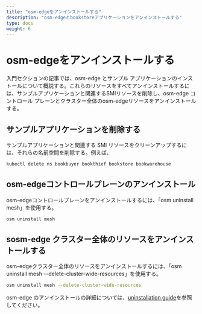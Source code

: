 ```yaml
---
title: "osm-edgeをアンインストールする"
description: "osm-edgeとbookstoreアプリケーションをアンインストールする"
type: docs
weight: 6
---
```


# osm-edgeをアンインストールする
入門セクションの記事では、osm-edge とサンプル アプリケーションのインストールについて概説する。これらのリソースをすべてアンインストールするには、サンプルアプリケーションと関連するSMIリソースを削除し、osm-edge コントロール プレーンとクラスター全体のosm-edgeリソースをアンインストールする。

## サンプルアプリケーションを削除する

サンプルアプリケーションと関連する SMI リソースをクリーンアップするには、それらの名前空間を削除する。例えば、

```bash
kubectl delete ns bookbuyer bookthief bookstore bookwarehouse
```

## osm-edgeコントロールプレーンのアンインストール

osm-edgeコントロールプレーンをアンインストールするには、「osm uninstall mesh」を使用する。

```bash
osm uninstall mesh
```

## sosm-edge クラスター全体のリソースをアンインストールする

osm-edgeクラスター全体のリソースをアンインストールするには、「osm uninstall mesh --delete-cluster-wide-resources」を使用する。

```bash
osm uninstall mesh --delete-cluster-wide-resources
```

osm-edge のアンインストールの詳細については、[uninstallation guide](docs/guides/uninstall/)を参照してください。
